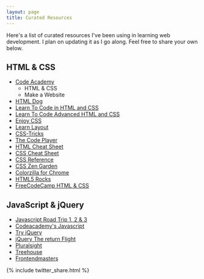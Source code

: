 ```yaml
---
layout: page
title: Curated Resources
---
```

<p class="message">
  Here's a list of curated resources I've been using in learning web development. I plan on updating it as I go along. Feel free to share your own below.
</p>

## HTML & CSS

* [Code Academy](https://codeacademy.com)
  * HTML & CSS
  * Make a Website
* [HTML Dog](http://www.htmldog.com/guides/html/beginner/)
* [Learn To Code in HTML and CSS](http://learn.shayhowe.com/html-css/)
* [Learn To Code Advanced HTML and CSS](http://learn.shayhowe.com/advanced-html-css/)
* [Enjoy CSS](http://enjoycss.com/)
* [Learn Layout](http://learnlayout.com/)
* [CSS-Tricks](https://css-tricks.com/)
* [The Code Player](http://thecodeplayer.com/walkthrough/css3-android-logo)
* [HTML Cheat Sheet](http://overapi.com/html/)
* [CSS Cheat Sheet](http://overapi.com/css/)
* [CSS Reference](http://tympanus.net/codrops/css_reference/)
* [CSS Zen Garden](http://www.csszengarden.com/)
* [Colorzilla for Chrome](http://www.colorzilla.com/chrome/)
* [HTML5 Rocks](http://www.html5rocks.com/en/)
* [FreeCodeCamp HTML & CSS](http://www.freecodecamp.com/map#html5-and-css)

## JavaScript & jQuery

* [Javascript Road Trip 1, 2 & 3](http://javascript-roadtrip.codeschool.com/)
* [Codeacademy's Javascript](https://codeacademy.com)
* [Try jQuery](try.jquery.com/)
* [jQuery The return Flight](https://www.codeschool.com/courses/jquery-the-return-flight)
* [Pluralsight](https://app.pluralsight.com/library/)
* [Treehouse](https://teamtreehouse.com)
* [Frontendmasters](https://frontendmasters.com/)


{% include twitter_share.html %}
